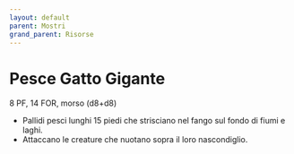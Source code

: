 ```yaml
---
layout: default
parent: Mostri
grand_parent: Risorse
---
```


# Pesce Gatto Gigante

8 PF, 14 FOR, morso (d8+d8)

- Pallidi pesci lunghi 15 piedi che strisciano nel fango sul fondo di fiumi e laghi.
- Attaccano le creature che nuotano sopra il loro nascondiglio.